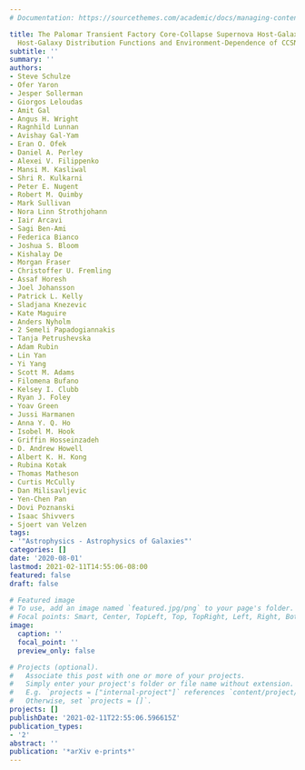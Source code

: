 ```yaml
---
# Documentation: https://sourcethemes.com/academic/docs/managing-content/

title: The Palomar Transient Factory Core-Collapse Supernova Host-Galaxy Sample. I.
  Host-Galaxy Distribution Functions and Environment-Dependence of CCSNe
subtitle: ''
summary: ''
authors:
- Steve Schulze
- Ofer Yaron
- Jesper Sollerman
- Giorgos Leloudas
- Amit Gal
- Angus H. Wright
- Ragnhild Lunnan
- Avishay Gal-Yam
- Eran O. Ofek
- Daniel A. Perley
- Alexei V. Filippenko
- Mansi M. Kasliwal
- Shri R. Kulkarni
- Peter E. Nugent
- Robert M. Quimby
- Mark Sullivan
- Nora Linn Strothjohann
- Iair Arcavi
- Sagi Ben-Ami
- Federica Bianco
- Joshua S. Bloom
- Kishalay De
- Morgan Fraser
- Christoffer U. Fremling
- Assaf Horesh
- Joel Johansson
- Patrick L. Kelly
- Sladjana Knezevic
- Kate Maguire
- Anders Nyholm
- 2 Semeli Papadogiannakis
- Tanja Petrushevska
- Adam Rubin
- Lin Yan
- Yi Yang
- Scott M. Adams
- Filomena Bufano
- Kelsey I. Clubb
- Ryan J. Foley
- Yoav Green
- Jussi Harmanen
- Anna Y. Q. Ho
- Isobel M. Hook
- Griffin Hosseinzadeh
- D. Andrew Howell
- Albert K. H. Kong
- Rubina Kotak
- Thomas Matheson
- Curtis McCully
- Dan Milisavljevic
- Yen-Chen Pan
- Dovi Poznanski
- Isaac Shivvers
- Sjoert van Velzen
tags:
- '"Astrophysics - Astrophysics of Galaxies"'
categories: []
date: '2020-08-01'
lastmod: 2021-02-11T14:55:06-08:00
featured: false
draft: false

# Featured image
# To use, add an image named `featured.jpg/png` to your page's folder.
# Focal points: Smart, Center, TopLeft, Top, TopRight, Left, Right, BottomLeft, Bottom, BottomRight.
image:
  caption: ''
  focal_point: ''
  preview_only: false

# Projects (optional).
#   Associate this post with one or more of your projects.
#   Simply enter your project's folder or file name without extension.
#   E.g. `projects = ["internal-project"]` references `content/project/deep-learning/index.md`.
#   Otherwise, set `projects = []`.
projects: []
publishDate: '2021-02-11T22:55:06.596615Z'
publication_types:
- '2'
abstract: ''
publication: '*arXiv e-prints*'
---
```

